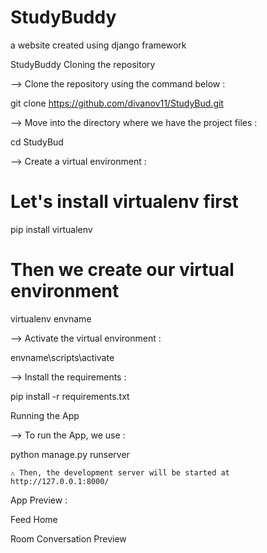 # StudyBuddy
a website created using django framework


StudyBuddy
Cloning the repository

--> Clone the repository using the command below :

git clone https://github.com/divanov11/StudyBud.git

--> Move into the directory where we have the project files :

cd StudyBud

--> Create a virtual environment :

# Let's install virtualenv first
pip install virtualenv

# Then we create our virtual environment
virtualenv envname

--> Activate the virtual environment :

envname\scripts\activate

--> Install the requirements :

pip install -r requirements.txt

Running the App

--> To run the App, we use :

python manage.py runserver

    ⚠ Then, the development server will be started at http://127.0.0.1:8000/

App Preview :
 

Feed Home
	

Room Conversation Preview
